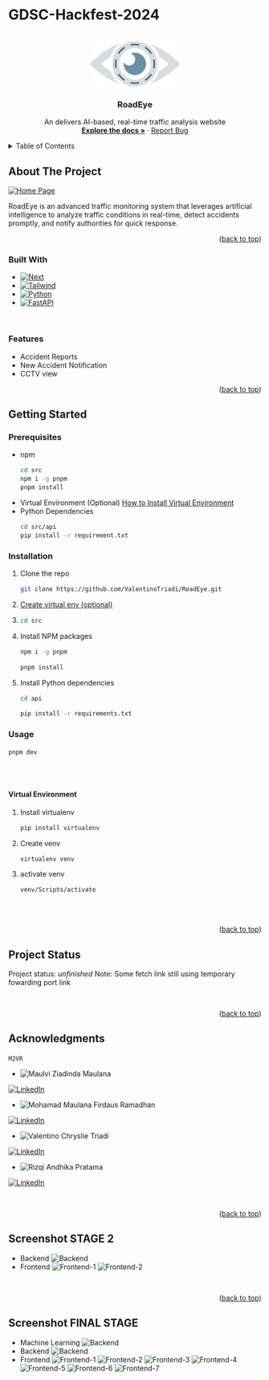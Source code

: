 # GDSC-Hackfest-2024
<a name="readme-top"></a>



<br />
<div align="center">
  <a href="https://github.com/ValentinoTriadi/RoadEye">
    <img src="./img/Logo.png" alt="Logo" width="180" >
  </a>

<h3 align="center">RoadEye</h3>

  <p align="center">
    An delivers AI-based, real-time traffic analysis website
    <br />
    <a href="https://github.com/ValentinoTriadi/RoadEye"><strong>Explore the docs »</strong></a>
    ·
    <a href="https://github.com/ValentinoTriadi/RoadEye/issues">Report Bug</a>
    <br/>
  </p>
</div>



<!-- TABLE OF CONTENTS -->
<details>
  <summary>Table of Contents</summary>
  <ol>
    <li>
      <a href="#about-the-project">About The Project</a>
      <ul>
        <li><a href="#built-with">Built With</a></li>
        <li><a href="#features">Built With</a></li>
      </ul>
    </li>
    <li>
      <a href="#getting-started">Getting Started</a>
      <ul>
        <li><a href="#prerequisites">Prerequisites</a></li>
        <li><a href="#installation">Installation</a></li>
        <li><a href="#usage">Installation</a></li>
      </ul>
    </li>
    <li><a href="#Project-Status">Project Status</a></li>
    <li><a href="#Acknowledgments">Acknowledgments</a></li>
    <li><a href="#Screenshot-STAGE-2">Screenshot STAGE 2</a></li>
    <li><a href="#Screenshot-FINAL-STAGE">Screenshot FINAL STAGE</a></li>
  </ol>
</details>



<!-- ABOUT THE PROJECT -->
## About The Project

[![Home Page][home-screenshot]](https://github.com/ValentinoTriadi/RoadEye)

RoadEye is an advanced traffic monitoring system that leverages artificial intelligence to analyze traffic conditions in real-time, detect accidents promptly, and notify authorities for quick response.
<p align="right">(<a href="#readme-top">back to top</a>)</p>



### Built With

* [![Next][Next.js]][Next-url]
* [![Tailwind][TailwindCSS]][Tailwind-url]
* [![Python][Python]][Python-url]
* [![FastAPI][FastAPI]][FastAPI-url]

<br/>

### Features

* Accident Reports
* New Accident Notification
* CCTV view

<p align="right">(<a href="#readme-top">back to top</a>)</p>



<!-- GETTING STARTED -->
## Getting Started

### Prerequisites
* npm
  ```bash
  cd src
  npm i -g pnpm
  pnpm install
  ```
* Virtual Environment (Optional)
  <a href= #Virtual-Environment>How to Install Virtual Environment</a>
* Python Dependencies
  ```bash
  cd src/api
  pip install -r requirement.txt
  ```


### Installation
1. Clone the repo
   ```sh
   git clone https://github.com/ValentinoTriadi/RoadEye.git
   ```
2. <a href="#Virtual-Environment">Create virtual env (optional)</a>
3. ```sh
   cd src
   ```
4. Install NPM packages
   ```sh
   npm i -g pnpm
   ```
   ```sh
   pnpm install
   ```
5. Install Python dependencies
   ```sh
   cd api
   ```
   ```sh
   pip install -r requirements.txt
   ```


### Usage
   ```sh
   pnpm dev
   ```

<br/>
<br/>

#### Virtual Environment
1. Install virtualenv
   ```sh
   pip install virtualenv
   ```
2. Create venv
   ```sh
   virtualenv venv
   ```
3. activate venv
   ```sh
   venv/Scripts/activate
   ```

<br/>
<br/>
 
<p align="right">(<a href="#readme-top">back to top</a>)</p>



<!-- PROJECT STATUS -->
## Project Status
Project status: *unfinished*
Note: Some fetch link still using temporary fowarding port link

<br/>
<p align="right">(<a href="#readme-top">back to top</a>)</p>



<!-- ACKNOWLEDGMENTS -->
## Acknowledgments
```M2VR```
* ![Maulvi Ziadinda Maulana][Ulvi-Hacker]

[![LinkedIn][linkedin-shield-ulvi]][linkedin-ulvi]
* ![Mohamad Maulana Firdaus Ramadhan][Maul-Hustler]

[![LinkedIn][linkedin-shield-maul]][linkedin-maul]
* ![Valentino Chryslie Triadi][Valen-Hacker]

[![LinkedIn][linkedin-shield-valen]][linkedin-valen]
* ![Rizqi Andhika Pratama][Qie-Hipster]

[![LinkedIn][linkedin-shield-qie]][linkedin-qie]

<br/>
<p align="right">(<a href="#readme-top">back to top</a>)</p>

## Screenshot STAGE 2
* Backend
![Backend](./img/Backend-Docs.png)
* Frontend
![Frontend-1](./img/Frontend-1.png)
![Frontend-2](./img/Frontend-2.png)

<br/>
<p align="right">(<a href="#readme-top">back to top</a>)</p>

## Screenshot FINAL STAGE
* Machine Learning
![Backend](./img/Machine-Learning.jpg)
* Backend
![Backend](./img/Backend-Docs-Final.png)
* Frontend
![Frontend-1](./img/1.png)
![Frontend-2](./img/2.png)
![Frontend-3](./img/3.png)
![Frontend-4](./img/4.png)
![Frontend-5](./img/5.png)
![Frontend-6](./img/6.png)
![Frontend-7](./img/7.png)



<!-- MARKDOWN LINKS & IMAGES -->
<!-- https://www.markdownguide.org/basic-syntax/#reference-style-links -->
[Next.js]: https://img.shields.io/badge/next.js-000000?style=for-the-badge&logo=nextdotjs&logoColor=white
[Next-url]: https://nextjs.org/
[TailwindCSS]: https://img.shields.io/badge/tailwind-000000?style=for-the-badge&logo=tailwindcss&logoColor=white
[Tailwind-url]: https://tailwindcss.com/
[Python-url]: https://www.python.org/
[Python]: https://img.shields.io/badge/python-000000?style=for-the-badge&logo=python&logoColor=white
[FastAPI-url]: https://fastapi.tiangolo.com/
[FastAPI]: https://img.shields.io/badge/fastapi-000000?style=for-the-badge&logo=fastapi&logoColor=white

[linkedin-shield-valen]: https://img.shields.io/badge/Linkedin-Valentino%20Triadi-000000?style=for-the-badge&logo=linkedin&logoColor=white
[linkedin-valen]: https://linkedin.com/in/valentino-triadi
[linkedin-shield-maul]: https://img.shields.io/badge/Linkedin-Mohamad%20Maulana%20Firdaus%20Ramadhan-000000?style=for-the-badge&logo=linkedin&logoColor=white
[linkedin-maul]: https://www.linkedin.com/in/mohamad-maulana-firdaus-ramadhan/
[linkedin-shield-ulvi]: https://img.shields.io/badge/Linkedin-Maulvi%20Ziadinda%20Maulana-000000?style=for-the-badge&logo=linkedin&logoColor=white
[linkedin-ulvi]: https://www.linkedin.com/in/maulvi-ziadinda-maulana-02b1a5225/
[linkedin-shield-qie]: https://img.shields.io/badge/Linkedin-Rizqi%20Andhika%20Pratama-000000?style=for-the-badge&logo=linkedin&logoColor=white
[linkedin-qie]: https://www.linkedin.com/in/rizqi-andhika-pratama-61a2b126b/

[Next.js]: https://img.shields.io/badge/next.js-000000?style=for-the-badge&logo=nextdotjs&logoColor=white
[Valen-Hacker]: https://img.shields.io/badge/Hacker-%20Valentino%20Chryslie%20Triadi%20-0F172A
[Ulvi-Hacker]: https://img.shields.io/badge/Hacker-%20Maulvi%20Ziadinda%20Maulana%20-0F172A
[Qie-Hipster]: https://img.shields.io/badge/Hipster-%20Rizqi%20Andhika%20Pratama%20-D3DAE5
[Maul-Hustler]: https://img.shields.io/badge/Hustler-%20Mohamad%20Maulana%20Firdaus%20Ramadhan%20-94A3B8
[home-screenshot]:./img/Frontend-1.png
